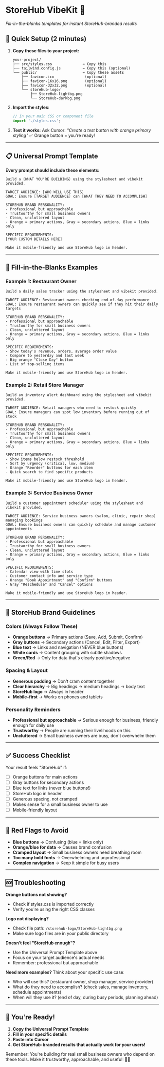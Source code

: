 # StoreHub VibeKit 🎨
*Fill-in-the-blanks templates for instant StoreHub-branded results*

## 🚀 Quick Setup (2 minutes)

1. **Copy these files to your project:**
   ```
   your-project/
   ├── src/styles.css              ← Copy this
   ├── tailwind.config.js          ← Copy this (optional)
   └── public/                     ← Copy these assets
       ├── favicon.ico              (optional)
       ├── favicon-16x16.png        (optional)
       ├── favicon-32x32.png        (optional)
       └── storehub-logo/
           ├── StoreHub-lightbg.png 
           └── StoreHub-darkbg.png
   ```

2. **Import the styles:**
   ```javascript
   // In your main CSS or component file
   import './styles.css';
   ```

3. **Test it works:**
   Ask Cursor: *"Create a test button with orange primary styling"*
   ✅ Orange button = you're ready!

---

## 📋 Universal Prompt Template

**Every prompt should include these elements:**

```
Build a [WHAT YOU'RE BUILDING] using the stylesheet and vibekit provided.

TARGET AUDIENCE: [WHO WILL USE THIS]
GOAL: Ensure [TARGET AUDIENCE] can [WHAT THEY NEED TO ACCOMPLISH]

STOREHUB BRAND PERSONALITY:
- Professional but approachable 
- Trustworthy for small business owners
- Clean, uncluttered layout
- Orange = primary actions, Gray = secondary actions, Blue = links only

SPECIFIC REQUIREMENTS:
[YOUR CUSTOM DETAILS HERE]

Make it mobile-friendly and use StoreHub logo in header.
```

---

## 🎯 Fill-in-the-Blanks Examples

### Example 1: Restaurant Owner
```
Build a daily sales tracker using the stylesheet and vibekit provided.

TARGET AUDIENCE: Restaurant owners checking end-of-day performance
GOAL: Ensure restaurant owners can quickly see if they hit their daily targets

STOREHUB BRAND PERSONALITY:
- Professional but approachable 
- Trustworthy for small business owners
- Clean, uncluttered layout
- Orange = primary actions, Gray = secondary actions, Blue = links only

SPECIFIC REQUIREMENTS:
- Show today's revenue, orders, average order value
- Compare to yesterday and last week
- Big orange "Close Day" button
- List of top-selling items

Make it mobile-friendly and use StoreHub logo in header.
```

### Example 2: Retail Store Manager
```
Build an inventory alert dashboard using the stylesheet and vibekit provided.

TARGET AUDIENCE: Retail managers who need to restock quickly
GOAL: Ensure managers can spot low inventory before running out of stock

STOREHUB BRAND PERSONALITY:
- Professional but approachable 
- Trustworthy for small business owners
- Clean, uncluttered layout
- Orange = primary actions, Gray = secondary actions, Blue = links only

SPECIFIC REQUIREMENTS:
- Show items below restock threshold
- Sort by urgency (critical, low, medium)
- Orange "Reorder" buttons for each item
- Quick search to find specific products

Make it mobile-friendly and use StoreHub logo in header.
```

### Example 3: Service Business Owner
```
Build a customer appointment scheduler using the stylesheet and vibekit provided.

TARGET AUDIENCE: Service business owners (salon, clinic, repair shop) managing bookings
GOAL: Ensure business owners can quickly schedule and manage customer appointments

STOREHUB BRAND PERSONALITY:
- Professional but approachable 
- Trustworthy for small business owners
- Clean, uncluttered layout
- Orange = primary actions, Gray = secondary actions, Blue = links only

SPECIFIC REQUIREMENTS:
- Calendar view with time slots
- Customer contact info and service type
- Orange "Book Appointment" and "Confirm" buttons
- Gray "Reschedule" and "Cancel" options

Make it mobile-friendly and use StoreHub logo in header.
```

---

## 🎨 StoreHub Brand Guidelines

### Colors (Always Follow These)
- **Orange buttons** → Primary actions (Save, Add, Submit, Confirm)
- **Gray buttons** → Secondary actions (Cancel, Edit, Filter, Export)  
- **Blue text** → Links and navigation (NEVER blue buttons)
- **White cards** → Content grouping with subtle shadows
- **Green/Red** → Only for data that's clearly positive/negative

### Spacing & Layout
- **Generous padding** → Don't cram content together
- **Clear hierarchy** → Big headings → medium headings → body text
- **StoreHub logo** → Always in header
- **Mobile-first** → Works on phones and tablets

### Personality Reminders
- **Professional but approachable** → Serious enough for business, friendly enough for daily use
- **Trustworthy** → People are running their livelihoods on this
- **Uncluttered** → Small business owners are busy, don't overwhelm them

---

## ✅ Success Checklist

Your result feels "StoreHub" if:
- [ ] Orange buttons for main actions 
- [ ] Gray buttons for secondary actions
- [ ] Blue text for links (never blue buttons!)
- [ ] StoreHub logo in header
- [ ] Generous spacing, not cramped
- [ ] Makes sense for a small business owner to use
- [ ] Mobile-friendly layout

---

## 🚨 Red Flags to Avoid

- **Blue buttons** → Confusing (blue = links only)
- **Orange/blue for data** → Causes brand confusion  
- **Cramped layout** → Small business owners need breathing room
- **Too many bold fonts** → Overwhelming and unprofessional
- **Complex navigation** → Keep it simple for busy users

---

## 🆘 Troubleshooting

**Orange buttons not showing?**
- Check if styles.css is imported correctly
- Verify you're using the right CSS classes

**Logo not displaying?**
- Check file path: `/storehub-logo/StoreHub-lightbg.png`
- Make sure logo files are in your public directory

**Doesn't feel "StoreHub enough"?**
- Use the Universal Prompt Template above
- Focus on your target audience's actual needs
- Remember: professional but approachable

**Need more examples?**
Think about your specific use case:
- Who will use this? (restaurant owner, shop manager, service provider)
- What do they need to accomplish? (check sales, manage inventory, schedule appointments)
- When will they use it? (end of day, during busy periods, planning ahead)

---

## 🎯 You're Ready!

1. **Copy the Universal Prompt Template**
2. **Fill in your specific details**
3. **Paste into Cursor**
4. **Get StoreHub-branded results that actually work for your users!**

Remember: You're building for real small business owners who depend on these tools. Make it trustworthy, approachable, and useful! 🚀✨